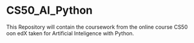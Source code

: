 # CS50_AI_Python
This Repository will contain the coursework from the online course CS50 oon edX taken for Artificial Inteligence with Python.
